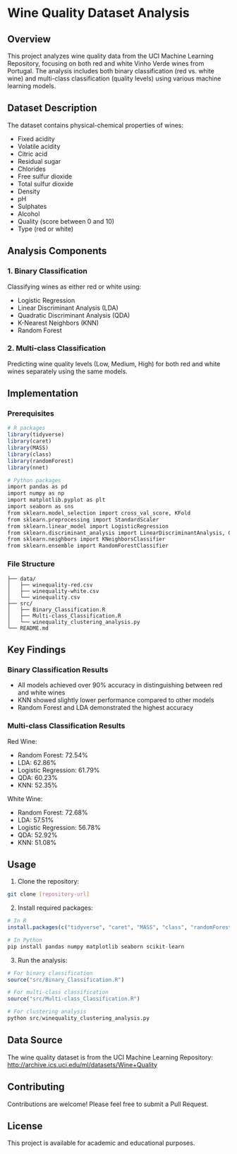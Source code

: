 # Wine Quality Dataset Analysis 

## Overview
This project analyzes wine quality data from the UCI Machine Learning Repository, focusing on both red and white Vinho Verde wines from Portugal. The analysis includes both binary classification (red vs. white wine) and multi-class classification (quality levels) using various machine learning models.

## Dataset Description
The dataset contains physical-chemical properties of wines:
- Fixed acidity
- Volatile acidity
- Citric acid
- Residual sugar
- Chlorides
- Free sulfur dioxide
- Total sulfur dioxide
- Density
- pH
- Sulphates
- Alcohol
- Quality (score between 0 and 10)
- Type (red or white)

## Analysis Components

### 1. Binary Classification
Classifying wines as either red or white using:
- Logistic Regression
- Linear Discriminant Analysis (LDA)
- Quadratic Discriminant Analysis (QDA)
- K-Nearest Neighbors (KNN)
- Random Forest

### 2. Multi-class Classification
Predicting wine quality levels (Low, Medium, High) for both red and white wines separately using the same models.

## Implementation

### Prerequisites
```R
# R packages
library(tidyverse)
library(caret)
library(MASS)
library(class)
library(randomForest)
library(nnet)

# Python packages
import pandas as pd
import numpy as np
import matplotlib.pyplot as plt
import seaborn as sns
from sklearn.model_selection import cross_val_score, KFold
from sklearn.preprocessing import StandardScaler
from sklearn.linear_model import LogisticRegression
from sklearn.discriminant_analysis import LinearDiscriminantAnalysis, QuadraticDiscriminantAnalysis
from sklearn.neighbors import KNeighborsClassifier
from sklearn.ensemble import RandomForestClassifier
```

### File Structure
```
├── data/
│   ├── winequality-red.csv
│   ├── winequality-white.csv
│   └── winequality.csv
├── src/
│   ├── Binary_Classification.R
│   ├── Multi-class_Classification.R
│   └── winequality_clustering_analysis.py
└── README.md
```

## Key Findings

### Binary Classification Results
- All models achieved over 90% accuracy in distinguishing between red and white wines
- KNN showed slightly lower performance compared to other models
- Random Forest and LDA demonstrated the highest accuracy

### Multi-class Classification Results
Red Wine:
- Random Forest: 72.54%
- LDA: 62.86%
- Logistic Regression: 61.79%
- QDA: 60.23%
- KNN: 52.35%

White Wine:
- Random Forest: 72.68%
- LDA: 57.51%
- Logistic Regression: 56.78%
- QDA: 52.92%
- KNN: 51.08%

## Usage

1. Clone the repository:
```bash
git clone [repository-url]
```

2. Install required packages:
```R
# In R
install.packages(c("tidyverse", "caret", "MASS", "class", "randomForest", "nnet"))
```
```python
# In Python
pip install pandas numpy matplotlib seaborn scikit-learn
```

3. Run the analysis:
```R
# For binary classification
source("src/Binary_Classification.R")

# For multi-class classification
source("src/Multi-class_Classification.R")
```
```python
# For clustering analysis
python src/winequality_clustering_analysis.py
```

## Data Source
The wine quality dataset is from the UCI Machine Learning Repository:
http://archive.ics.uci.edu/ml/datasets/Wine+Quality

## Contributing
Contributions are welcome! Please feel free to submit a Pull Request.

## License
This project is available for academic and educational purposes.
